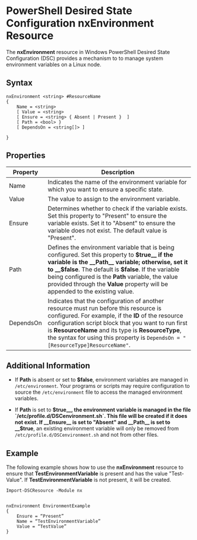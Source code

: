 # PowerShell Desired State Configuration nxEnvironment Resource

 
The __nxEnvironment__ resource in Windows PowerShell Desired State Configuration (DSC) provides a mechanism to to manage system environment variables on a Linux node.

## Syntax

```
nxEnvironment <string> #ResourceName
{
    Name = <string>
    [ Value = <string>
    [ Ensure = <string> { Absent | Present }  ]
    [ Path = <bool> }
    [ DependsOn = <string[]> ]

}
```

## Properties

|  Property |  Description | 
|---|---|
| Name| Indicates the name of the environment variable for which you want to ensure a specific state.| 
| Value| The value to assign to the environment variable.| 
| Ensure| Determines whether to check if the variable exists. Set this property to "Present" to ensure the variable exists. Set it to "Absent" to ensure the variable does not exist. The default value is "Present".| 
| Path| Defines the environment variable that is being configured. Set this property to __$true__ if the variable is the __Path__ variable; otherwise, set it to __$false__. The default is __$false__. If the variable being configured is the __Path__ variable, the value provided through the __Value__ property will be appended to the existing value.| 
| DependsOn | Indicates that the configuration of another resource must run before this resource is configured. For example, if the __ID__ of the resource configuration script block that you want to run first is __ResourceName__ and its type is __ResourceType__, the syntax for using this property is `DependsOn = "[ResourceType]ResourceName"`.| 


## Additional Information

- If __Path__ is absent or set to __$false__, environment variables are managed in `/etc/environment`. Your programs or scripts may require configuration to source the `/etc/environment` file to access the managed environment variables.


- If __Path__ is set to __$true__, the environment variable is managed in the file `/etc/profile.d/DSCenvironment.sh`. This file will be created if it does not exist. If __Ensure__ is set to "Absent" and __Path__ is set to __$true__, an existing environment variable will only be removed from `/etc/profile.d/DSCenvironment.sh` and not from other files.


## Example


The following example shows how to use the __nxEnvironment__ resource to ensure that __TestEnvironmentVariable__ is present and has the value "Test-Value". If __TestEnvironmentVariable__ is not present, it will be created.

```
Import-DSCResource -Module nx 


nxEnvironment EnvironmentExample
{
    Ensure = “Present”
    Name = “TestEnvironmentVariable”
    Value = “TestValue”
}
```


